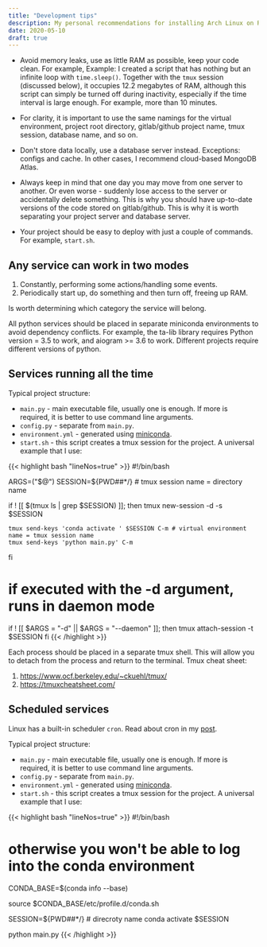 ```yaml
---
title: "Development tips"
description: My personal recommendations for installing Arch Linux on Raspberry Pi 3. Suitable for other platforms as well.
date: 2020-05-10
draft: true
---
```


- Avoid memory leaks, use as little RAM as possible, keep your code clean. For example, Example: I created a script that has nothing but an infinite loop with `time.sleep()`. Together with the `tmux` session (discussed below), it occupies 12.2 megabytes of RAM, although this script can simply be turned off during inactivity, especially if the time interval is large enough. For example, more than 10 minutes.

- For clarity, it is important to use the same namings for the virtual environment, project root directory, gitlab/github project name, tmux session, database name, and so on.

- Don't store data locally, use a database server instead. Exceptions: configs and cache. In other cases, I recommend cloud-based MongoDB Atlas.

- Always keep in mind that one day you may move from one server to another. Or even worse - suddenly lose access to the server or accidentally delete something. This is why you should have up-to-date versions of the code stored on gitlab/github. This is why it is worth separating your project server and database server.

- Your project should be easy to deploy with just a couple of commands. For example, `start.sh`.


## Any service can work in two modes

1. Constantly, performing some actions/handling some events.
2. Periodically start up, do something and then turn off, freeing up RAM.

Is worth determining which category the service will belong.

All python services should be placed in separate miniconda environments to avoid dependency conflicts. For example, the ta-lib library requires Python version = 3.5 to work, and aiogram >= 3.6 to work. Different projects require different versions of python.


## Services running all the time

Typical project structure:

- `main.py` - main executable file, usually one is enough. If more is required, it is better to use command line arguments.
- `config.py` - separate from `main.py`.
- `environment.yml` - generated using [miniconda](/blog/miniconda/).
- `start.sh` - this script creates a tmux session for the project. A universal example that I use:

{{< highlight bash "lineNos=true" >}}
#!/bin/bash

ARGS=("$@")
SESSION=${PWD##*/} # tmux session name = directory name

if ! [[ $(tmux ls | grep $SESSION) ]]; then
	tmux new-session -d -s $SESSION

	tmux send-keys 'conda activate ' $SESSION C-m # virtual environment name = tmux session name
	tmux send-keys 'python main.py' C-m
fi

# if executed with the -d argument, runs in daemon mode
if ! [[ $ARGS = "-d" || $ARGS = "--daemon" ]]; then
	tmux attach-session -t $SESSION
fi
{{< /highlight >}}

Each process should be placed in a separate tmux shell. This will allow you to detach from the process and return to the terminal. Tmux cheat sheet:
1. https://www.ocf.berkeley.edu/~ckuehl/tmux/
2. https://tmuxcheatsheet.com/



## Scheduled services

Linux has a built-in scheduler `cron`. Read about cron in my [post](/blog/task-scheduling/).

Typical project structure:

- `main.py` - main executable file, usually one is enough. If more is required, it is better to use command line arguments.
- `config.py` - separate from `main.py`.
- `environment.yml` - generated using [miniconda](/blog/miniconda/).
- `start.sh` - this script creates a tmux session for the project. A universal example that I use:

{{< highlight bash "lineNos=true" >}}
#!/bin/bash

# otherwise you won't be able to log into the conda environment
CONDA_BASE=$(conda info --base)

source $CONDA_BASE/etc/profile.d/conda.sh

SESSION=${PWD##*/} # direcroty name
conda activate $SESSION

python main.py
{{< /highlight >}}